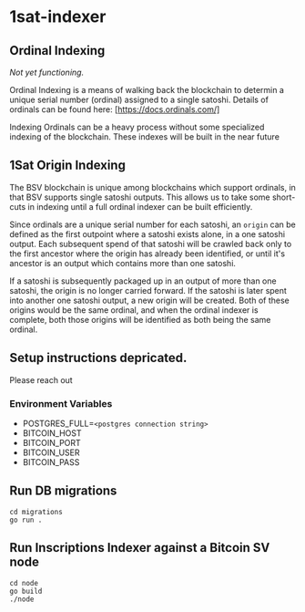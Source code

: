 # 1sat-indexer

## Ordinal Indexing
*Not yet functioning.*

Ordinal Indexing is a means of walking back the blockchain to determin a unique serial number (ordinal) assigned to a single satoshi. Details of ordinals can be found here: [https://docs.ordinals.com/]

Indexing Ordinals can be a heavy process without some specialized indexing of the blockchain. These indexes will be built in the near future

## 1Sat Origin Indexing
The BSV blockchain is unique among blockchains which support ordinals, in that BSV supports single satoshi outputs. This allows us to take some short-cuts in indexing until a full ordinal indexer can be built efficiently. 

Since ordinals are a unique serial number for each satoshi, an `origin` can be defined as the first outpoint where a satoshi exists alone, in a one satoshi output. Each subsequent spend of that satoshi will be crawled back only to the first ancestor where the origin has already been identified, or until it's ancestor is an output which contains more than one satoshi.

If a satoshi is subsequently packaged up in an output of more than one satoshi, the origin is no longer carried forward. If the satoshi is later spent into another one satoshi output, a new origin will be created. Both of these origins would be the same ordinal, and when the ordinal indexer is complete, both those origins will be identified as both being the same ordinal.

## Setup instructions depricated.
Please reach out 
### Environment Variables
- POSTGRES_FULL=`<postgres connection string>`
- BITCOIN_HOST
- BITCOIN_PORT
- BITCOIN_USER
- BITCOIN_PASS

## Run DB migrations
```
cd migrations
go run .
```
## Run Inscriptions Indexer against a Bitcoin SV node
```
cd node
go build
./node
```
